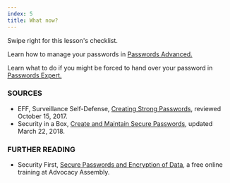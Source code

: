 ```yaml
---
index: 5
title: What now?
---
```

Swipe right for this lesson's checklist. 

Learn how to manage your passwords in [Passwords Advanced.](umbrella://information/passwords/advanced)

Learn what to do if you might be forced to hand over your password in [Passwords Expert.](umbrella://information/passwords/expert)

### SOURCES

* EFF, Surveillance Self-Defense, [Creating Strong Passwords](https://ssd.eff.org/en/module/creating-strong-passwords), reviewed October 15, 2017.
* Security in a Box, [Create and Maintain Secure Passwords](https://securityinabox.org/en/guide/passwords/), updated March 22, 2018. 

### FURTHER READING

* Security First, [Secure Passwords and Encryption of Data](https://advocacyassembly.org/en/courses/31/#/chapter/1/lesson/1), a free online training at Advocacy Assembly.